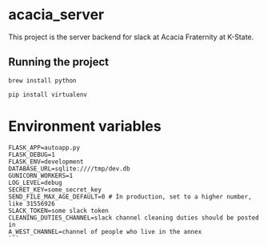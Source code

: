 # acacia_server

This project is the server backend for slack at Acacia Fraternity at K-State.

## Running the project 
```brew install python```

```pip install virtualenv```

# Environment variables
``````
FLASK_APP=autoapp.py
FLASK_DEBUG=1
FLASK_ENV=development
DATABASE_URL=sqlite:////tmp/dev.db
GUNICORN_WORKERS=1
LOG_LEVEL=debug
SECRET_KEY=some_secret_key
SEND_FILE_MAX_AGE_DEFAULT=0 # In production, set to a higher number, like 31556926
SLACK_TOKEN=some slack token
CLEANING_DUTIES_CHANNEL=slack channel cleaning duties should be posted in
A_WEST_CHANNEL=channel of people who live in the annex
```

